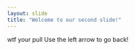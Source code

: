 ```yaml
---
layout: slide
title: "Welcome to our second slide!"
---
```

wtf your pull
Use the left arrow to go back!
